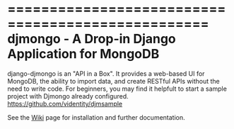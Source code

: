 ==================================================
djmongo - A Drop-in Django Application for MongoDB
==================================================

django-djmongo is an "API in a Box".  It provides a web-based UI for MongoDB,
the ability to import data, and create RESTful APIs without the need to 
write code. For beginners, you may find it helpfult to start a sample project
with Djmongo already configured. https://github.com/videntity/djmsample 


See the [Wiki](https://github.com/videntity/django-djmongo/wiki/Installation) page for installation and further documentation.
